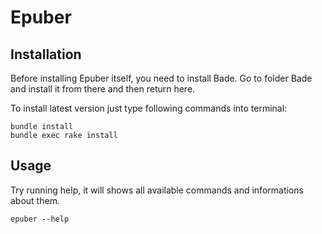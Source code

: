 # Epuber


## Installation

Before installing Epuber itself, you need to install Bade. Go to folder Bade and install it from there and then return here.

To install latest version just type following commands into terminal:

    bundle install
    bundle exec rake install

## Usage

Try running help, it will shows all available commands and informations about them.

    epuber --help
